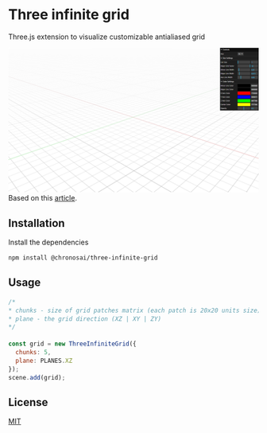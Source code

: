 # Three infinite grid

Three.js extension to visualize customizable antialiased grid

![screenshot.png](screenshot.png)
Based on this [article](https://bgolus.medium.com/the-best-darn-grid-shader-yet-727f9278b9d8).

## Installation

Install the dependencies

```bash
npm install @chronosai/three-infinite-grid
```

## Usage

```js
/* 
* chunks - size of grid patches matrix (each patch is 20x20 units size)
* plane - the grid direction (XZ | XY | ZY)
*/

const grid = new ThreeInfiniteGrid({
  chunks: 5,
  plane: PLANES.XZ
});
scene.add(grid);
```

## License

[MIT](https://choosealicense.com/licenses/mit/)